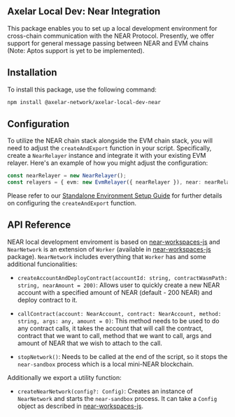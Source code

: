 ## Axelar Local Dev: Near Integration

This package enables you to set up a local development environment for cross-chain communication with the NEAR Protocol. Presently, we offer support for general message passing between NEAR and EVM chains (Note: Aptos support is yet to be implemented).

## Installation

To install this package, use the following command:

```bash
npm install @axelar-network/axelar-local-dev-near
```

## Configuration

To utilize the NEAR chain stack alongside the EVM chain stack, you will need to adjust the `createAndExport` function in your script. Specifically, create a `NearRelayer` instance and integrate it with your existing EVM relayer. Here's an example of how you might adjust the configuration:

```ts
const nearRelayer = new NearRelayer();
const relayers = { evm: new EvmRelayer({ nearRelayer }), near: nearRelayer };
```

Please refer to our [Standalone Environment Setup Guide](../../docs/guide_create_and_exports.md) for further details on configuring the `createAndExport` function.

## API Reference

NEAR local development enviroment is based on [near-workspaces-js](https://github.com/near/workspaces-js) and `NearNetwork` is an extension of `Worker` (available in [near-workspaces-js](https://github.com/near/workspaces-js) package). `NearNetwork` includes everything that `Worker` has and some additional funcionalities:

-   `createAccountAndDeployContract(accountId: string, contractWasmPath: string, nearAmount = 200)`: Allows user to quickly create a new NEAR account with a specified amount of NEAR (default - 200 NEAR) and deploy contract to it.

-   `callContract(account: NearAccount, contract: NearAccount, method: string, args: any, amount = 0)`: This method needs to be used to do any contract calls, it takes the account that will call the contract, contract that we want to call, method that we want to call, args and amount of NEAR that we wish to attach to the call.

-   `stopNetwork()`: Needs to be called at the end of the script, so it stops the `near-sandbox` process which is a local mini-NEAR blockchain.

Additionally we export a utility function:

-   `createNearNetwork(config?: Config)`: Creates an instance of `NearNetwork` and starts the `near-sandbox` process. It can take a `Config` object as described in [near-workspaces-js](https://github.com/near/workspaces-js).
